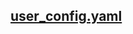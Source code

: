 <h2><a href="https://github.com/Leyoud/ClashConfig/blob/master/Clash/user_config.yaml">user_config.yaml</a></h2>
